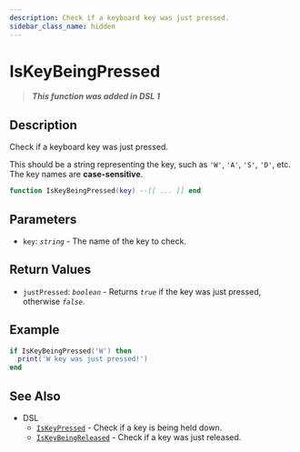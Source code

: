 ```yaml
---
description: Check if a keyboard key was just pressed.
sidebar_class_name: hidden
---
```


# IsKeyBeingPressed

> **_This function was added in DSL 1_**

## Description

Check if a keyboard key was just pressed.

This should be a string representing the key, such as `'W'`, `'A'`, `'S'`, `'D'`, etc. The key names are **case-sensitive**.

```lua
function IsKeyBeingPressed(key) --[[ ... ]] end
```

## Parameters

- `key`: _`string`_ - The name of the key to check.

## Return Values

- `justPressed`: _`boolean`_ - Returns _`true`_ if the key was just pressed, otherwise _`false`_.

## Example

```lua
if IsKeyBeingPressed('W') then
  print('W key was just pressed!')
end
```

## See Also

- DSL
  - [`IsKeyPressed`](./IsKeyPressed) - Check if a key is being held down.
  - [`IsKeyBeingReleased`](./IsKeyBeingReleased) - Check if a key was just released.
